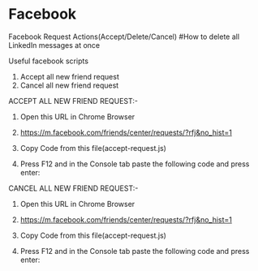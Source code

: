# Facebook
Facebook Request Actions(Accept/Delete/Cancel)
#How to delete all LinkedIn messages at once

Useful facebook scripts

1. Accept all new friend request 
2. Cancel all new friend request 

ACCEPT ALL NEW FRIEND REQUEST:-
  1. Open this URL in Chrome Browser
  
  2. https://m.facebook.com/friends/center/requests/?rfj&no_hist=1
  
  3. Copy Code from this file(accept-request.js)
  
  4. Press F12 and in the Console tab paste the following code and press enter:
  
  
CANCEL ALL NEW FRIEND REQUEST:-
  1. Open this URL in Chrome Browser
  
  2. https://m.facebook.com/friends/center/requests/?rfj&no_hist=1
  
  3. Copy Code from this file(accept-request.js)
  
  4. Press F12 and in the Console tab paste the following code and press enter:
  
  
